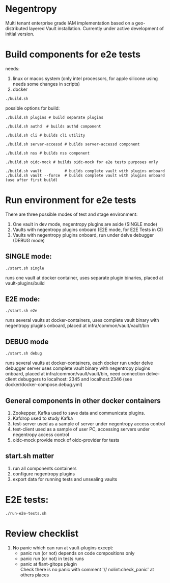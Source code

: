 # Negentropy

Multi tenant enterprise grade IAM implementation based on a geo-distributed layered Vault installation. Currently under
active development of initial version.

# Build components for e2e tests

needs:

1) linux or macos system (only intel processors, for apple silicone using needs some changes in scripts)
2) docker

```shell
./build.sh
```

possible options for build:

```shell
./build.sh plugins # build separate plugins
```

```shell
./build.sh authd  # builds authd component
```

```shell
./build.sh cli # builds cli utility
```

```shell
./build.sh server-accessd # builds server-accessd component
```

```shell
./build.sh nss # builds nss component
```

```shell
./build.sh oidc-mock # builds oidc-mock for e2e tests purposes only 
```

```shell
./build.sh vault          # builds complete vault with plugins onboard
./build.sh vault --force  # builds complete vault with plugins onboard (use after first build)  
```

# Run environment for e2e tests

There are three possible modes of test and stage environment:

1) One vault in dev mode, negentropy plugins are aside (SINGLE mode)
2) Vaults with negentropy plugins onbоard (E2E mode, for E2E Tests in CI)
3) Vaults with negentropy plugins onbоard, run under delve debugger (DEBUG mode)

## SINGLE mode:

```shell
./start.sh single
```

runs one vault at docker container, uses separate plugin binaries, placed at vault-plugins/build

## E2E mode:

```shell
./start.sh e2e
```

runs several vaults at docker-containers, uses complete vault binary with negentropy plugins onboard, placed at
infra/common/vault/vault/bin

## DEBUG mode

```shell
./start.sh debug
```

runs several vaults at docker-containers, each docker run under delve debugger server uses complete vault binary with
negentropy plugins onboard, placed at infra/common/vault/vault/bin, need connection delve-client debuggers to localhost:
2345 and localhost:2346 (see docker/docker-compose.debug.yml)

## General components in other docker containers

1) Zookepper, Kafka used to save data and communicate plugins.
2) Kafdrop used to study Kafka
3) test-server used as a sample of server under negentropy access control
4) test-client used as a sample of user PC, accessing servers under negentropy access control
5) oidc-mock provide mock of oidc-provider for tests

## start.sh matter

1) run all components containers
2) configure negentropy plugins
3) export data for running tests and unsealing vaults

# E2E tests:

```shell
./run-e2e-tests.sh 
```

# Review checklist

1) No panic which can run at vault-plugins except:
    - panic run (or not)  depends on code compositions only
    - panic run (or not) in tests runs
    - panic at flant-gitops plugin  
      Check there is no panic with comment '// nolint:check_panic' at others places
